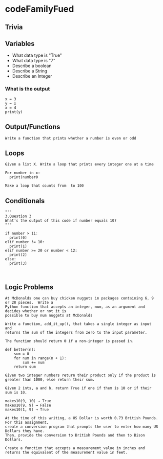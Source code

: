 # codeFamilyFued

## Trivia



## Variables
- What data type is "True"
- What data type is "7"
- Describe a boolean
- Describe a String
- Describe an Integer


### What is the output
```
x = 3
y = x
x = 4
print(y)
```

## Output/Functions
```
Write a function that prints whether a number is even or odd
```

## Loops
```
Given a list X. Write a loop that prints every integer one at a time

For number in x:
  print(number0
```

```
Make a loop that counts from  to 100
```

## Conditionals
```
"""
3.Question 3
What’s the output of this code if number equals 10?
"""

if number > 11: 
  print(0)
elif number != 10:
  print(1)
elif number >= 20 or number < 12:
  print(2)
else:
  print(3)
  
```
```

```
## Logic Problems
```
At McDonalds one can buy chicken nuggets in packages containing 6, 9 or 20 pieces.  Write a 
Python function that accepts an integer, num, as an argument and decides whether or not it is 
possible to buy num nuggets at McDonalds
```
```
Write a function, add_it_up(), that takes a single integer as input and 
returns the sum of the integers from zero to the input parameter.

The function should return 0 if a non-integer is passed in.

def better(n):
    sum = 0
    for num in range(n + 1):
        sum += num
    return sum
```
```
Given two integer numbers return their product only if the product is greater than 1000, else return their sum.
```

```
Given 2 ints, a and b, return True if one if them is 10 or if their sum is 10.

makes10(9, 10) → True
makes10(9, 9) → False
makes10(1, 9) → True
```
```
At the time of this writing, a US Dollar is worth 0.73 British Pounds. For this assignment, 
create a conversion program that prompts the user to enter how many US Dollars they have. 
Then, provide the conversion to British Pounds and then to Bison Dollars.
```

```
Create a function that accepts a measurement value in inches and returns the equivalent of the measurement value in feet.
```
```

```
